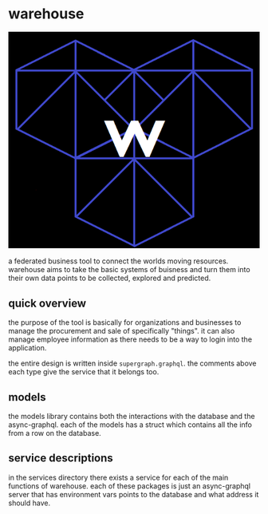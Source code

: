 # warehouse
![warehouse](docs/warehouse.png)

a federated business tool to connect the worlds moving resources.
warehouse aims to take the basic systems of buisness and turn them into their own data points to be collected, explored and predicted. 

## quick overview

the purpose of the tool is basically for organizations and businesses to manage the procurement and sale of specifically "things". it can also manage employee information as there needs to be a way to login into the application. 

the entire design is written inside `supergraph.graphql`. the comments above each type give the service that it belongs too. 

## models

the models library contains both the interactions with the database and the async-graphql. each of the models has a struct which contains all the info from a row on the database. 


## service descriptions

in the services directory there exists a service for each of the main functions of warehouse. each of these packages is just an async-graphql server that has environment vars points to the database and what address it should have. 